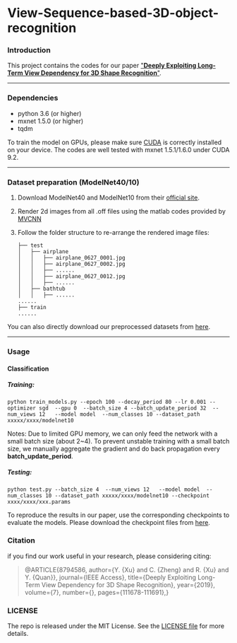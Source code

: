 # View-Sequence-based-3D-object-recognition

### Introduction
This project contains the codes for our paper ["**Deeply Exploiting Long-Term View Dependency for 3D Shape Recognition**"](https://ieeexplore.ieee.org/document/8794586/).

--------
### Dependencies
+ python 3.6 (or higher)
+ mxnet 1.5.0 (or higher)
+ tqdm

To train the model on GPUs, please make sure [CUDA](https://developer.nvidia.com/cuda-toolkit) is correctly installed on your device. The codes are well tested with mxnet 1.5.1/1.6.0 under CUDA 9.2.

-----------
### Dataset preparation (ModelNet40/10)
1. Download ModelNet40 and ModelNet10 from their [official site](https://modelnet.cs.princeton.edu/).

2. Render  2d images from all .off files using the matlab codes provided by [MVCNN](https://github.com/suhangpro/mvcnn/tree/master/utils)

3. Follow the folder structure to re-arrange the rendered image files:

       ├── test  
       │   ├── airplane  
       │   │   ├── airplane_0627_0001.jpg  
       │   │   ├── airplane_0627_0002.jpg  
       │   │   ├── ......  
       │   │   ├── airplane_0627_0012.jpg  
       │   │   ├── ......  
       │   ├── bathtub  
       │   │   ├── ......  
       ......  
       ├── train  
       ...... 

You can also directly download our preprocessed datasets from [here](https://drive.google.com/drive/folders/1pWHjDgg2f393wpjQzGezZoTChh6rLWTk?usp=sharing).

---
### Usage

#### Classification

##### Training:

`python train_models.py --epoch 100 --decay_period 80 --lr 0.001 --optimizer sgd  --gpu 0  --batch_size 4 --batch_update_period 32  --num_views 12   --model model  --num_classes 10 --dataset_path xxxxx/xxxx/modelnet10`

Notes: Due to limited GPU memory, we can only feed the network with a small batch size (about 2~4). To prevent unstable training with a small batch size, we manually aggregate the gradient and do back propagation every **batch_update_period**.

##### Testing:
`python test.py --batch_size 4  --num_views 12   --model model  --num_classes 10 --dataset_path xxxxx/xxxx/modelnet10 --checkpoint xxxx/xxxx/xxx.params`

To reproduce the results in our paper, use the corresponding checkpoints to evaluate the models. Please download the checkpoint files from [here](https://drive.google.com/drive/folders/1v1CfqucWkqEvV-kHPg2NlhVCl67PCT5g?usp=sharing). 


### Citation
if you find our work useful in your research, please considering citing:
>@ARTICLE{8794586,  author={Y. {Xu} and C. {Zheng} and R. {Xu} and Y. {Quan}},  journal={IEEE Access},   title={Deeply Exploiting Long-Term View Dependency for 3D Shape Recognition},   year={2019},  volume={7},  number={},  pages={111678-111691},}

### LICENSE
The repo is released under the MIT License. See the [LICENSE file](./LICENSE) for more details.